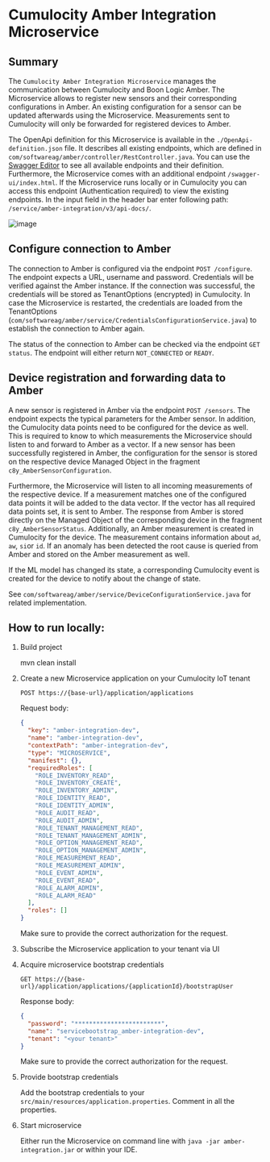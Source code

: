 # Cumulocity Amber Integration Microservice

## Summary

The `Cumulocity Amber Integration Microservice` manages the communication between Cumulocity and Boon Logic Amber. The Microservice allows to register new sensors and their corresponding configurations in Amber. An existing configuration for a sensor can be updated afterwards using the Microservice. Measurements sent to Cumulocity will only be forwarded for registered devices to Amber.

The OpenApi definition for this Microservice is available in the `./OpenApi-definition.json` file. It describes all existing endpoints, which are defined in `com/softwareag/amber/controller/RestController.java`. You can use the [Swagger Editor](https://editor.swagger.io/) to see all available endpoints and their definition. Furthermore, the Microservice comes with an additional endpoint `/swagger-ui/index.html`. If the Microservice runs locally or in Cumulocity you can access this endpoint (Authentication required) to view the existing endpoints. In the input field in the header bar enter following path: `/service/amber-integration/v3/api-docs/`.

![image](https://user-images.githubusercontent.com/57527184/185068347-40cb4a04-48ea-4d9e-aaa6-fe18cc51d16f.png)

## Configure connection to Amber

The connection to Amber is configured via the endpoint `POST /configure`. The endpoint expects a URL, username and password. Credentials will be verified against the Amber instance. If the connection was successful, the credentials will be stored as TenantOptions (encrypted) in Cumulocity. In case the Microservice is restarted, the credentials are loaded from the TenantOptions (`com/softwareag/amber/service/CredentialsConfigurationService.java`) to establish the connection to Amber again.

The status of the connection to Amber can be checked via the endpoint `GET status`. The endpoint will either return `NOT_CONNECTED` or `READY`.

## Device registration and forwarding data to Amber

A new sensor is registered in Amber via the endpoint `POST /sensors`. The endpoint expects the typical parameters for the Amber sensor. In addition, the Cumulocity data points need to be configured for the device as well. This is required to know to which measurements the Microservice should listen to and forward to Amber as a vector. If a new sensor has been successfully registered in Amber, the configuration for the sensor is stored on the respective device Managed Object in the fragment `c8y_AmberSensorConfiguration`.

Furthermore, the Microservice will listen to all incoming measurements of the respective device. If a measurement matches one of the configured data points it will be added to the data vector. If the vector has all required data points set, it is sent to Amber. The response from Amber is stored directly on the Managed Object of the corresponding device in the fragment `c8y_AmberSensorStatus`. Additionally, an Amber measurement is created in Cumulocity for the device. The measurement contains information about `ad`, `aw`, `si`or `id`. If an anomaly has been detected the root cause is queried from Amber and stored on the Amber measurement as well.

If the ML model has changed its state, a corresponding Cumulocity event is created for the device to notify about the change of state.

See `com/softwareag/amber/service/DeviceConfigurationService.java` for related implementation.

## How to run locally:

1. Build project

   mvn clean install

2. Create a new Microservice application on your Cumulocity IoT tenant

   `POST https://{base-url}/application/applications`

   Request body:

   ```json
   {
     "key": "amber-integration-dev",
     "name": "amber-integration-dev",
     "contextPath": "amber-integration-dev",
     "type": "MICROSERVICE",
     "manifest": {},
     "requiredRoles": [
       "ROLE_INVENTORY_READ",
       "ROLE_INVENTORY_CREATE",
       "ROLE_INVENTORY_ADMIN",
       "ROLE_IDENTITY_READ",
       "ROLE_IDENTITY_ADMIN",
       "ROLE_AUDIT_READ",
       "ROLE_AUDIT_ADMIN",
       "ROLE_TENANT_MANAGEMENT_READ",
       "ROLE_TENANT_MANAGEMENT_ADMIN",
       "ROLE_OPTION_MANAGEMENT_READ",
       "ROLE_OPTION_MANAGEMENT_ADMIN",
       "ROLE_MEASUREMENT_READ",
       "ROLE_MEASUREMENT_ADMIN",
       "ROLE_EVENT_ADMIN",
       "ROLE_EVENT_READ",
       "ROLE_ALARM_ADMIN",
       "ROLE_ALARM_READ"
     ],
     "roles": []
   }
   ```

   Make sure to provide the correct authorization for the request.

3. Subscribe the Microservice application to your tenant via UI

4. Acquire microservice bootstrap credentials

   `GET https://{base-url}/application/applications/{applicationId}/bootstrapUser`

   Response body:

   ```json
   {
     "password": "************************",
     "name": "servicebootstrap_amber-integration-dev",
     "tenant": "<your tenant>"
   }
   ```

   Make sure to provide the correct authorization for the request.

5. Provide bootstrap credentials

   Add the bootstrap credentials to your `src/main/resources/application.properties`. Comment in all the properties.

6. Start microservice

   Either run the Microservice on command line with `java -jar amber-integration.jar` or within your IDE.

